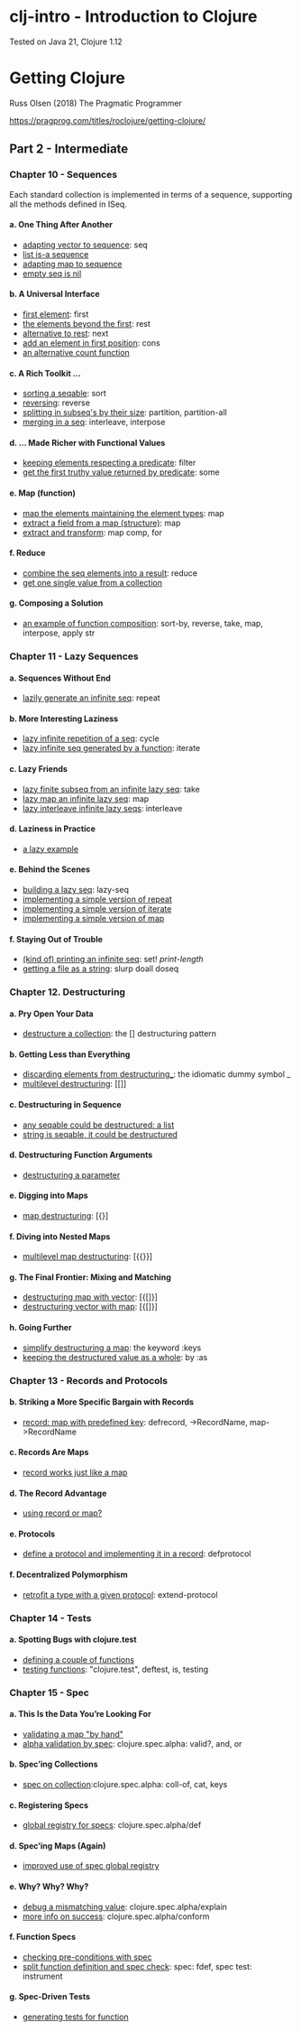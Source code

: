 # clj-intro - Introduction to Clojure
Tested on Java 21, Clojure 1.12

# Getting Clojure
Russ Olsen (2018) The Pragmatic Programmer

https://pragprog.com/titles/roclojure/getting-clojure/

## Part 2 - Intermediate

### Chapter 10 - Sequences
Each standard collection is implemented in terms of a sequence, supporting all the methods defined in ISeq.
#### a. One Thing After Another
- [adapting vector to sequence](ch10/a/e1.clj): seq
- [list is-a sequence](ch10/a/e2.clj)
- [adapting map to sequence](ch10/a/e3.clj)
- [empty seq is nil](ch10/a/e3.clj)
#### b. A Universal Interface
- [first element](ch10/b/e1.clj): first
- [the elements beyond the first](ch10/b/e2.clj): rest
- [alternative to rest](ch10/b/e3.clj): next
- [add an element in first position](ch10/b/e4.clj): cons
- [an alternative count function](ch10/b/e5.clj)
#### c. A Rich Toolkit …
- [sorting a seqable](ch10/c/e1.clj): sort
- [reversing](ch10/c/e2.clj): reverse
- [splitting in subseq's by their size](ch10/c/e3.clj): partition, partition-all
- [merging in a seq](ch10/c/e4.clj): interleave, interpose
#### d. … Made Richer with Functional Values
- [keeping elements respecting a predicate](ch10/d/e1.clj): filter
- [get the first truthy value returned by predicate](ch10/d/e2.clj): some
#### e. Map (function)
- [map the elements maintaining the element types](ch10/e/e1.clj): map
- [extract a field from a map (structure)](ch10/e/e2.clj): map
- [extract and transform](ch10/e/e3.clj): map comp, for
#### f. Reduce
- [combine the seq elements into a result](ch10/f/e1.clj): reduce
- [get one single value from a collection](ch10/f/e2.clj)
#### g. Composing a Solution
- [an example of function composition](ch10/g/e1.clj): sort-by, reverse, take, map, interpose, apply str

### Chapter 11 - Lazy Sequences
#### a. Sequences Without End
- [lazily generate an infinite seq](ch11/a/e1.clj): repeat
#### b. More Interesting Laziness
- [lazy infinite repetition of a seq](ch11/b/e1.clj): cycle
- [lazy infinite seq generated by a function](ch11/b/e2.clj): iterate
#### c. Lazy Friends
- [lazy finite subseq from an infinite lazy seq](ch11/c/e1.clj): take
- [lazy map an infinite lazy seq](ch11/c/e2.clj): map
- [lazy interleave infinite lazy seqs](ch11/c/e3.clj): interleave
#### d. Laziness in Practice
- [a lazy example](ch11/d/e1.clj)
#### e. Behind the Scenes
- [building a lazy seq](ch11/e/e1.clj): lazy-seq
- [implementing a simple version of repeat](ch11/e/e2.clj)
- [implementing a simple version of iterate](ch11/e/e3.clj)
- [implementing a simple version of map](ch11/e/e4.clj)
#### f. Staying Out of Trouble
- [(kind of) printing an infinite seq](ch11/f/e1.clj): set! *print-length*
- [getting a file as a string](ch11/f/e2.clj): slurp doall doseq

### Chapter 12. Destructuring
#### a. Pry Open Your Data
- [destructure a collection](ch12/a/e1.clj): the [] destructuring pattern
#### b. Getting Less than Everything
- [discarding elements from destructuring_](ch12/b/e1.clj): the idiomatic dummy symbol _
- [multilevel destructuring](ch12/b/e2.clj): [[]]
#### c. Destructuring in Sequence
- [any seqable could be destructured: a list](ch12/c/e1.clj)
- [string is seqable, it could be destructured](ch12/c/e2.clj)
#### d. Destructuring Function Arguments
- [destructuring a parameter](ch12/d/e1.clj)
#### e. Digging into Maps
- [map destructuring](ch12/e/e1.clj): [{}]
#### f. Diving into Nested Maps
- [multilevel map destructuring](ch12/f/e1.clj): [{{}}]
#### g. The Final Frontier: Mixing and Matching
- [destructuring map with vector](ch12/g/e1.clj): [{[]}]
- [destructuring vector with map](ch12/g/e2.clj): [{[]}]
#### h. Going Further
- [simplify destructuring a map](ch12/h/e1.clj): the keyword :keys
- [keeping the destructured value as a whole](ch12/h/e2.clj): by :as

### Chapter 13 - Records and Protocols
#### b. Striking a More Specific Bargain with Records
- [record: map with predefined key](ch13/b/e1.clj): defrecord, ->RecordName, map->RecordName
#### c. Records Are Maps
- [record works just like a map](ch13/c/e1.clj)
#### d. The Record Advantage
- [using record or map?](ch13/d/e1.clj)
#### e. Protocols
- [define a protocol and implementing it in a record](ch13/e/e1.clj): defprotocol
#### f. Decentralized Polymorphism
- [retrofit a type with a given protocol](ch13/f/e1.clj): extend-protocol

### Chapter 14 - Tests
#### a. Spotting Bugs with clojure.test
- [defining a couple of functions](ch14/a/e1.clj)
- [testing functions](ch14/a/e1_test.clj): "clojure.test", deftest, is, testing

### Chapter 15 - Spec
#### a. This Is the Data You’re Looking For
- [validating a map "by hand"](ch15/a/e1.clj)
- [alpha validation by spec](ch15/a/e2.clj): clojure.spec.alpha: valid?, and, or
#### b. Spec’ing Collections
- [spec on collection](ch15/b/e1.clj):clojure.spec.alpha: coll-of, cat, keys
#### c. Registering Specs
- [global registry for specs](ch15/c/e1.clj): clojure.spec.alpha/def
#### d. Spec’ing Maps (Again)
- [improved use of spec global registry](ch15/d/e1.clj)
#### e. Why? Why? Why?
- [debug a mismatching value](ch15/e/e1.clj): clojure.spec.alpha/explain
- [more info on success](ch15/e/e2.clj): clojure.spec.alpha/conform
#### f. Function Specs
- [checking pre-conditions with spec](ch15/f/e1.clj)
- [split function definition and spec check](ch15/f/e2.clj): spec: fdef, spec test: instrument
#### g. Spec-Driven Tests
- [generating tests for function](ch15/g/e1.clj)
